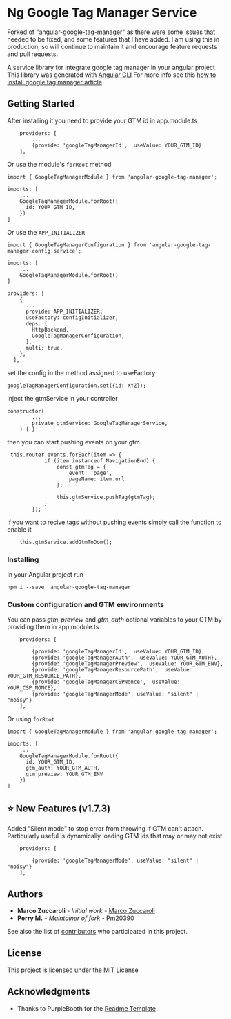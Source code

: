 # Ng Google Tag Manager Service

Forked of "angular-google-tag-manager" as there were some issues that needed to be fixed, and some features that I have added. I am using this in production, so will continue to maintain it and encourage feature requests and pull requests.

A service library for integrate google tag manager in your angular project
This library was generated with [Angular CLI](https://github.com/angular/angular-cli)
For more info see this [how to install google tag manager article](https://itnext.io/how-to-add-google-tag-manager-to-an-angular-application-fc68624386e2)

## Getting Started

After installing it you need to provide your GTM id in app.module.ts

```
    providers: [
        ...
        {provide: 'googleTagManagerId',  useValue: YOUR_GTM_ID}
    ],
```

Or use the module's `forRoot` method

```
import { GoogleTagManagerModule } from 'angular-google-tag-manager';

imports: [
    ...
    GoogleTagManagerModule.forRoot({
      id: YOUR_GTM_ID,
    })
]
```

Or use the `APP_INITIALIZER`

```
import { GoogleTagManagerConfiguration } from 'angular-google-tag-manager-config.service';

imports: [
    ...
    GoogleTagManagerModule.forRoot()
]

providers: [
    {
      ...
      provide: APP_INITIALIZER,
      useFactory: configInitializer,
      deps: [
        HttpBackend,
        GoogleTagManagerConfiguration,
      ],
      multi: true,
    },
  ],
```

set the config in the method assigned to useFactory

```
googleTagManagerConfiguration.set({id: XYZ});
```

inject the gtmService in your controller

```
constructor(
        ...
        private gtmService: GoogleTagManagerService,
    ) { }
```

then you can start pushing events on your gtm

```
 this.router.events.forEach(item => {
            if (item instanceof NavigationEnd) {
                const gtmTag = {
                    event: 'page',
                    pageName: item.url
                };

                this.gtmService.pushTag(gtmTag);
            }
        });
```

if you want to recive tags without pushing events simply call the function to enable it

```
    this.gtmService.addGtmToDom();
```

### Installing

In your Angular project run

```
npm i --save  angular-google-tag-manager
```

### Custom configuration and GTM environments

You can pass _gtm_preview_ and _gtm_auth_ optional variables to your GTM by providing them in app.module.ts

```
    providers: [
        ...
        {provide: 'googleTagManagerId',  useValue: YOUR_GTM_ID},
        {provide: 'googleTagManagerAuth',  useValue: YOUR_GTM_AUTH},
        {provide: 'googleTagManagerPreview',  useValue: YOUR_GTM_ENV},
        {provide: 'googleTagManagerResourcePath',  useValue: YOUR_GTM_RESOURCE_PATH},
        {provide: 'googleTagManagerCSPNonce',  useValue: YOUR_CSP_NONCE},
        {provide: 'googleTagManagerMode', useValue: "silent" | "noisy"}
    ],
```

Or using `forRoot`

```
import { GoogleTagManagerModule } from 'angular-google-tag-manager';

imports: [
    ...
    GoogleTagManagerModule.forRoot({
      id: YOUR_GTM_ID,
      gtm_auth: YOUR_GTM_AUTH,
      gtm_preview: YOUR_GTM_ENV
    })
]
```

## ⭐ New Features (v1.7.3)
Added "Silent mode" to stop error from throwing if GTM can't attach. Particularly useful is dynamically loading GTM ids that may or may not exist.

```
    providers: [
        ...
        {provide: 'googleTagManagerMode', useValue: "silent" | "noisy"}
    ],
```

## Authors

- **Marco Zuccaroli** - _Initial work_ - [Marco Zuccaroli](https://github.com/mzuccaroli)
- **Perry M.** - _Maintainer of fork_ - [Pm20390](https://github.com/pm20390)

See also the list of [contributors](https://github.com/pm20390/ng-google-tag-manager/graphs/contributors) who participated in this project.

## License

This project is licensed under the MIT License

## Acknowledgments

- Thanks to PurpleBooth for the [Readme Template](https://gist.github.com/PurpleBooth/109311bb0361f32d87a2)
